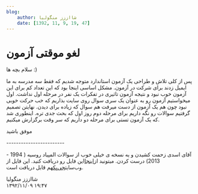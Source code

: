 ```yaml
---
blog:
    author: شااززز منگولیا
    date: [1392, 11, 9, 19, 47]
---
```

# لغو موقتی آزمون

<div class="cnt">
سلام بچه ها :)<p></p>
<p>پس از کلی تلاش و طراحی یک آزمون استاندارد متوجه شدیم که فقط سه مدرسه به ما ایمیل زدند برای شرکت در آزمون. مشکل اساسی اینجا بود که این تعداد کم برای این آزمون خوب نبود و نتیجه آزمون تاثیری در تفکرات یک نفر در مرحله اول نداشت. اول میخواستیم آزمون رو به عنوان یک سری سوال روی سایت بذاریم که خب حرکت خوبی نبود چون هم یک آزمون از دست میرفت هم سوال که زیاده برای دیدن. نهایتن تصمیم گرفتیم سوالات رو نگه داریم برای مرحله دوم روز اول که بحث جدی تره. اینطوری شد که یک آزمون تستی برای مرحله دو داریم که سر وقت برگزارش میکنیم.</p>
<p>موفق باشید</p>
<p>------------------------</p>
<p>آقای اسدی زحمت کشیدن و یه نسخه ی خیلی خوب از سوالات المپیاد روسیه ( 1994 - 2013) درست کردن. میتونید از<a href="http://gpacco.ir/pluginfile.php/16/mod_forum/attachment/3/russia.pdf" target="_blank">اینجا</a>این فایل رو دریافت کنید. این فایل از وب‌سایت<a href="http://gpacco.ir" target="_blank">جی‌پک</a>هم قابل دریافت است.</p>
<p></p>
</div>

<div class="blog-info">
    <div class="blog-author">شااززز منگولیا</div>
    <div class="blog-date">۱۳۹۲/۱۱/۰۹ ۱۹:۴۷</div>
</div>


